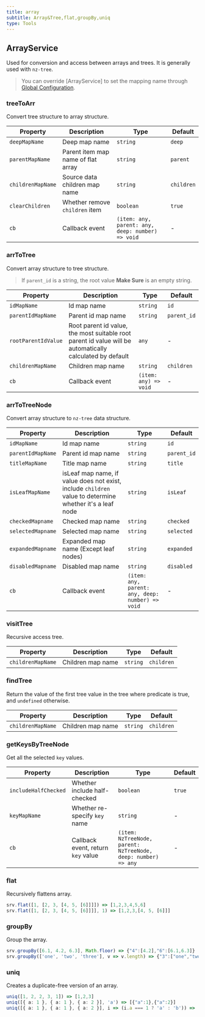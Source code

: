 ```yaml
---
title: array
subtitle: Array&Tree,flat,groupBy,uniq
type: Tools
---
```


## ArrayService

Used for conversion and access between arrays and trees. It is generally used with `nz-tree`.

> You can override [ArrayService] to set the mapping name through [Global Configuration](/docs/global-config).

### treeToArr

Convert tree structure to array structure.

| Property | Description | Type | Default |
|----------|-------------|------|---------|
| `deepMapName` | Deep map name | `string` | `deep` |
| `parentMapName` | Parent item map name of flat array | `string` | `parent` |
| `childrenMapName` | Source data children map name | `string` | `children` |
| `clearChildren` | Whether remove `children` item | `boolean` | `true` |
| `cb` | Callback event | `(item: any, parent: any, deep: number) => void` | - |

### arrToTree

Convert array structure to tree structure.

> If `parent_id` is a string, the root value **Make Sure** is an empty string.

| Property | Description | Type | Default |
|----------|-------------|------|---------|
| `idMapName` | Id map name | `string` | `id` |
| `parentIdMapName` | Parent id map name | `string` | `parent_id` |
| `rootParentIdValue` | Root parent id value, the most suitable root parent id value will be automatically calculated by default | `any` | - |
| `childrenMapName` | Children map name | `string` | `children` |
| `cb` | Callback event | `(item: any) => void` | - |

### arrToTreeNode

Convert array structure to `nz-tree` data structure.

| Property | Description | Type | Default |
|----------|-------------|------|---------|
| `idMapName` | Id map name | `string` | `id` |
| `parentIdMapName` | Parent id map name | `string` | `parent_id` |
| `titleMapName` | Title map name | `string` | `title` |
| `isLeafMapName` | isLeaf map name, if value does not exist, include `children` value to determine whether it's a leaf node | `string` | `isLeaf` |
| `checkedMapname` | Checked map name | `string` | `checked` |
| `selectedMapname` | Selected map name | `string` | `selected` |
| `expandedMapname` | Expanded map name (Except leaf nodes) | `string` | `expanded` |
| `disabledMapname` | Disabled map name | `string` | `disabled` |
| `cb` | Callback event | `(item: any, parent: any, deep: number) => void` | - |

### visitTree

Recursive access tree.

| Property | Description | Type | Default |
|----------|-------------|------|---------|
| `childrenMapName` | Children map name | `string` | `children` |

### findTree

Return the value of the first tree value in the tree where predicate is true, and `undefined` otherwise.

| Property | Description | Type | Default |
|----------|-------------|------|---------|
| `childrenMapName` | Children map name | `string` | `children` |

### getKeysByTreeNode

Get all the selected `key` values.

| Property | Description | Type | Default |
|----------|-------------|------|---------|
| `includeHalfChecked` | Whether include half-checked | `boolean` | `true` |
| `keyMapName` | Whether re-specify `key` name | `string` | - |
| `cb` | Callback event, return `key` value | `(item: NzTreeNode, parent: NzTreeNode, deep: number) => any` | - |

### flat

Recursively flattens array.

```ts
srv.flat([1, [2, 3, [4, 5, [6]]]]) => [1,2,3,4,5,6]
srv.flat([1, [2, 3, [4, 5, [6]]]], 1) => [1,2,3,[4, 5, [6]]]
```

### groupBy

Group the array.

```ts
srv.groupBy([6.1, 4.2, 6.3], Math.floor) => {"4":[4.2],"6":[6.1,6.3]}
srv.groupBy(['one', 'two', 'three'], v => v.length) => {"3":["one","two"],"5":["three"]}
```

### uniq

Creates a duplicate-free version of an array.

```ts
uniq([1, 2, 2, 3, 1]) => [1,2,3]
uniq([{ a: 1 }, { a: 1 }, { a: 2 }], 'a') => [{"a":1},{"a":2}]
uniq([{ a: 1 }, { a: 1 }, { a: 2 }], i => (i.a === 1 ? 'a' : 'b')) => [{"a":1},{"a":2}]
```

